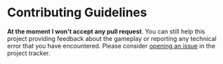 # Contributing Guidelines

**At the moment I won't accept any pull request**. You can still help this project providing feedback about the gameplay or reporting any technical error that you have encountered. Please consider [opening an issue](https://github.com/loherangrin/games.o3de.o3de-jam-2305/issues) in the project tracker.
